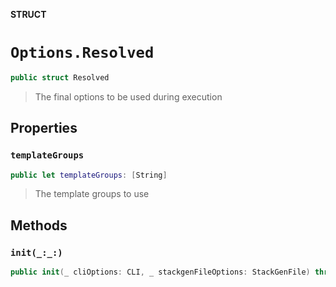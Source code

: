 **STRUCT**

# `Options.Resolved`

```swift
public struct Resolved
```

> The final options to be used during execution

## Properties
### `templateGroups`

```swift
public let templateGroups: [String]
```

> The template groups to use

## Methods
### `init(_:_:)`

```swift
public init(_ cliOptions: CLI, _ stackgenFileOptions: StackGenFile) throws
```
